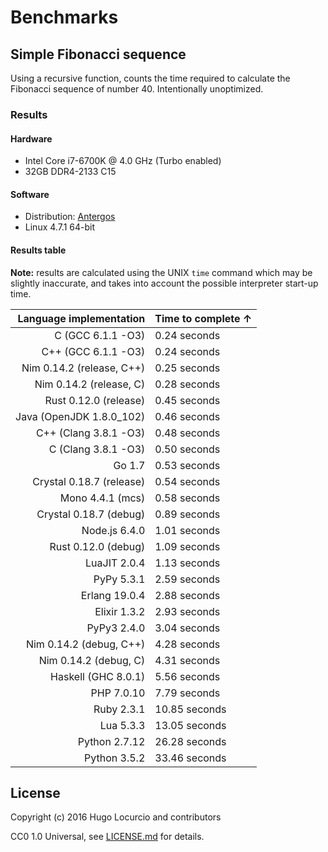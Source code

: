 # Benchmarks

## Simple Fibonacci sequence

Using a recursive function, counts the time required to calculate the Fibonacci
sequence of number 40. Intentionally unoptimized.

### Results

#### Hardware

- Intel Core i7-6700K @ 4.0 GHz (Turbo enabled)
- 32GB DDR4-2133 C15

#### Software

- Distribution: [Antergos](http://antergos.com)
- Linux 4.7.1 64-bit

#### Results table

**Note:** results are calculated using the UNIX `time` command which may be
slightly inaccurate, and takes into account the possible interpreter start-up
time.

|   Language implementation | Time to complete ↑ |
| ------------------------: | :----------------- |
|         C (GCC 6.1.1 -O3) | 0.24 seconds       |
|       C++ (GCC 6.1.1 -O3) | 0.24 seconds       |
| Nim 0.14.2 (release, C++) | 0.25 seconds       |
|   Nim 0.14.2 (release, C) | 0.28 seconds       |
|     Rust 0.12.0 (release) | 0.45 seconds       |
|  Java (OpenJDK 1.8.0_102) | 0.46 seconds       |
|     C++ (Clang 3.8.1 -O3) | 0.48 seconds       |
|       C (Clang 3.8.1 -O3) | 0.50 seconds       |
|                    Go 1.7 | 0.53 seconds       |
|  Crystal 0.18.7 (release) | 0.54 seconds       |
|          Mono 4.4.1 (mcs) | 0.58 seconds       |
|    Crystal 0.18.7 (debug) | 0.89 seconds       |
|             Node.js 6.4.0 | 1.01 seconds       |
|       Rust 0.12.0 (debug) | 1.09 seconds       |
|              LuaJIT 2.0.4 | 1.13 seconds       |
|                PyPy 5.3.1 | 2.59 seconds       |
|             Erlang 19.0.4 | 2.88 seconds       |
|              Elixir 1.3.2 | 2.93 seconds       |
|               PyPy3 2.4.0 | 3.04 seconds       |
|   Nim 0.14.2 (debug, C++) | 4.28 seconds       |
|     Nim 0.14.2 (debug, C) | 4.31 seconds       |
|       Haskell (GHC 8.0.1) | 5.56 seconds       |
|                PHP 7.0.10 | 7.79 seconds       |
|                Ruby 2.3.1 | 10.85 seconds      |
|                 Lua 5.3.3 | 13.05 seconds      |
|             Python 2.7.12 | 26.28 seconds      |
|              Python 3.5.2 | 33.46 seconds      |

## License

Copyright (c) 2016 Hugo Locurcio and contributors

CC0 1.0 Universal, see [LICENSE.md](LICENSE.md) for details.
